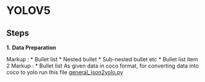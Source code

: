 # YOLOV5
## Steps
**1.** **Data Preparation**

 Markup : * Bullet list
              * Nested bullet
                  * Sub-nested bullet etc
          * Bullet list item 2
Markup : * Bullet list As given data in coco format, for converting data into coco to yolo run this file [general_json2yolo.py](https://github.com/HimaniVaishnav/YOLOV5/blob/main/coco_to_yolo/general_json2yolo.py)



